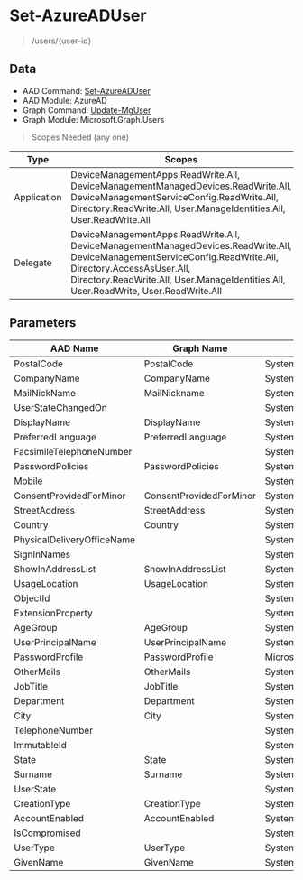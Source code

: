 # Set-AzureADUser

> /users/{user-id}

## Data

+ AAD Command: [Set-AzureADUser](https://docs.microsoft.com/en-us/powershell/module/AzureAD/Set-AzureADUser)
+ AAD Module: AzureAD
+ Graph Command: [Update-MgUser](https://docs.microsoft.com/en-us/powershell/module/Microsoft.Graph.Users/Update-MgUser)
+ Graph Module: Microsoft.Graph.Users

> Scopes Needed (any one)

|Type|Scopes|
|---|---|
|Application|DeviceManagementApps.ReadWrite.All, DeviceManagementManagedDevices.ReadWrite.All, DeviceManagementServiceConfig.ReadWrite.All, Directory.ReadWrite.All, User.ManageIdentities.All, User.ReadWrite.All|
|Delegate|DeviceManagementApps.ReadWrite.All, DeviceManagementManagedDevices.ReadWrite.All, DeviceManagementServiceConfig.ReadWrite.All, Directory.AccessAsUser.All, Directory.ReadWrite.All, User.ManageIdentities.All, User.ReadWrite, User.ReadWrite.All|

## Parameters

|AAD Name|Graph Name|AAD Type|Graph Type|Infos|
|---|---|---|---|---|
|PostalCode|PostalCode|System.String|System.String||
|CompanyName|CompanyName|System.String|System.String||
|MailNickName|MailNickname|System.String|System.String||
|UserStateChangedOn||System.String|||
|DisplayName|DisplayName|System.String|System.String||
|PreferredLanguage|PreferredLanguage|System.String|System.String||
|FacsimileTelephoneNumber||System.String|||
|PasswordPolicies|PasswordPolicies|System.String|System.String||
|Mobile||System.String|||
|ConsentProvidedForMinor|ConsentProvidedForMinor|System.String|System.String||
|StreetAddress|StreetAddress|System.String|System.String||
|Country|Country|System.String|System.String||
|PhysicalDeliveryOfficeName||System.String|||
|SignInNames||System.Collections.Generic.List/Microsoft.Open.AzureAD.Model.SignInName|||
|ShowInAddressList|ShowInAddressList|System.Nullable/System.Boolean|System.Management.Automation.SwitchParameter||
|UsageLocation|UsageLocation|System.String|System.String||
|ObjectId||System.String|||
|ExtensionProperty||System.Collections.Generic.Dictionary`2[[System.String|||
|AgeGroup|AgeGroup|System.String|System.String||
|UserPrincipalName|UserPrincipalName|System.String|System.String||
|PasswordProfile|PasswordProfile|Microsoft.Open.AzureAD.Model.PasswordProfile|Microsoft.Graph.PowerShell.Models.IMicrosoftGraphPasswordProfile||
|OtherMails|OtherMails|System.Collections.Generic.List/System.String|System.String[]||
|JobTitle|JobTitle|System.String|System.String||
|Department|Department|System.String|System.String||
|City|City|System.String|System.String||
|TelephoneNumber||System.String|||
|ImmutableId||System.String|||
|State|State|System.String|System.String||
|Surname|Surname|System.String|System.String||
|UserState||System.String|||
|CreationType|CreationType|System.String|System.String||
|AccountEnabled|AccountEnabled|System.Nullable/System.Boolean|System.Management.Automation.SwitchParameter||
|IsCompromised||System.Nullable/System.Boolean|||
|UserType|UserType|System.String|System.String||
|GivenName|GivenName|System.String|System.String||

